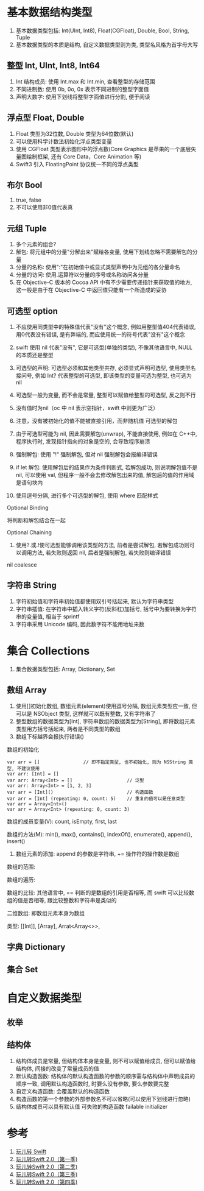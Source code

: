 # 基本数据结构类型

1. 基本数据类型包括: Int(UInt, Int8), Float(CGFloat), Double, Bool, String, Tuple
2. 基本数据类型的本质是结构, 自定义数据类型则为类, 类型名风格为首字母大写

## 整型 Int, UInt, Int8, Int64

1. Int 结构成员: 使用 Int.max 和 Int.min, 查看整型的存储范围
2. 不同进制数: 使用 0b, 0o, 0x 表示不同进制的整型字面值
3. 声明大数字: 使用下划线将整型字面值进行分割, 便于阅读

## 浮点型 Float, Double

1. Float 类型为32位数, Double 类型为64位数(默认)
2. 可以使用科学计数法初始化浮点类型变量
3. 使用 CGFloat 类型表示图形中的浮点数(Core Graphics 是苹果的一个底层矢量图绘制框架, 还有 Core Data，Core Animation 等)
4. Swift3 引入 FloatingPoint 协议统一不同的浮点类型

## 布尔 Bool

1. true, false
2. 不可以使用非0值代表真

## 元组 Tuple

1. 多个元素的组合?
1. 解包: 将元组中的分量"分解出来"赋给各变量, 使用下划线忽略不需要解包的分量
2. 分量的名称: 使用":"在初始值中或显式类型声明中为元组的各分量命名
3. 分量的访问: 使用.运算符以分量的序号或名称访问各分量
4. 在 Objective-C 版本的 Cocoa API 中有不少需要传递指针来获取值的地方, 这一般是由于在 Objective-C 中返回值只能有一个所造成的妥协

## 可选型 option

1. 不应使用同类型中的特殊值代表"没有"这个概念, 例如用整型值404代表错误, 用0代表没有错误, 是有弊端的, 而应使用统一的符号代表"没有"这个概念
2. swift 使用 nil 代表"没有", 它是可选型(单独的类型), 不像其他语言中, NULL 的本质还是整型
3. 可选型的声明: 可选型必须和其他类型共存, 必须显式声明可选型, 使用类型名接问号, 例如 Int? 代表整型的可选型, 即该类型的变量可选为整型, 也可选为 nil
4. 可选型一般为变量, 而不会是常量, 整型可以赋值给整型的可选型, 反之则不行
2. 没有值时为nil（oc 中 nil 表示空指针，swift 中则更为广泛）
3. 注意，没有被初始化的值不能被直接引用，而非随机值
可选型的解包

1. 由于可选型可能为 nil, 因此需要解包(unwrap), 不能直接使用, 例如在 C++中, 程序执行时, 发现指针指向的对象是空的, 会导致程序崩溃
2. 强制解包: 使用 "!" 强制解包, 但对 nil 强制解包会报编译错误
3. if let 解包: 使用解包后的结果作为条件判断式, 若解包成功, 则说明解包值不是 nil, 可以使用 val, 但程序一般不会去修改解包出来的值, 解包后的值的作用域是语句块内
4. 使用逗号分隔, 进行多个可选型的解包, 使用 where 匹配样式

Optional Binding

将判断和解包结合在一起

Optional Chaining

1. 使用?.或.!使可选型能够调用该类型的方法, 前者是尝试解包, 若解包成功则可以调用方法, 若失败则返回 nil, 后者是强制解包, 若失败则编译错误

nil coalesce

## 字符串 String

1. 字符初始值和字符串初始值都使用双引号括起来, 默认为字符串类型
5. 字符串插值: 在字符串中插入转义字符(反斜杠)加括号, 括号中为要转换为字符串的变量值, 相当于 sprintf
3. 字符串采用 Unicode 编码, 因此数字符不能用地址来数

# 集合 Collections

1. 集合数据类型包括: Array, Dictionary, Set

## 数组 Array

1. 使用[]初始化数组, 数组元素(element)使用逗号分隔, 数组元素类型应一致, 但可以是 NSObject 类型, 这样就可以既有整数, 又有字符串了
2. 整型数组的数据类型为[Int], 字符串数组的数据类型为[String], 即将数组元素类型用方括号括起来, 两者是不同类型的数组
3. 数组下标越界会报执行错误()

数组的初始化

```
var arr = []				// 即不指定类型, 也不初始化, 则为 NSString 类型, 不建议使用
var arr: [Int] = []
var arr: Array<Int> = []					// 泛型
var arr: Array<Int> = [1, 2, 3]
var arr = [Int]()							// 构造函数
var arr = [Int] (repeating: 0, count: 5) 	// 重复的值可以是任意类型
var arr = Array<Int>()
var arr = Array<Int> (repeating: 0, count: 3)
```

数组的成员变量(V): count, isEmpty, first, last

数组的方法(M): min(), max(), contains(), indexOf(), enumerate(), append(), insert()

1. 数组元素的添加: append 的参数是字符串, += 操作符的操作数是数组

数组的范围:

数组的遍历:

数组的比较: 其他语言中, == 判断的是数组的引用是否相等, 而 swift 可以比较数组的值是否相等, 跟比较整数和字符串是类似的

二维数组: 即数组元素本身为数组

类型: [[Int]], [Array<Int>], Arrat<Array<>>,

## 字典 Dictionary

## 集合 Set

# 自定义数据类型

## 枚举

## 结构体

1. 结构体成员是常量, 但结构体本身是变量, 则不可以赋值给成员, 但可以赋值给结构体, 间接的改变了常量成员的值
2. 默认构造函数: 结构体的默认构造函数的参数的顺序需与结构体中声明成员的顺序一致, 调用默认构造函数时, 时要么没有参数, 要么参数要完整
3. 自定义构造函数: 会覆盖默认的构造函数
4. 构造函数的第一个参数的外部参数名不可以省略(可以使用下划线进行忽略)
3. 结构体成员可以具有默认值
可失败的构造函数 failable initializer

# 参考

1. [玩儿转 Swift](http://www.imooc.com/learn/127)
2. [玩儿转Swift 2.0（第一季)](http://www.imooc.com/learn/635)
3. [玩儿转Swift 2.0（第二季)](http://www.imooc.com/learn/642)
4. [玩儿转Swift 2.0（第三季)](http://www.imooc.com/learn/663)
5. [玩儿转Swift 2.0（第四季)](http://www.imooc.com/learn/677)

